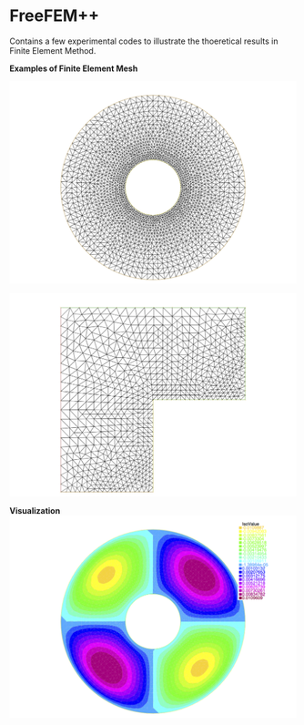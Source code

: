 FreeFEM++
=========

Contains a few experimental codes to illustrate the thoeretical results in Finite Element Method.

**Examples of Finite Element Mesh**

![alt tag](https://github.com/Balaje/FreeFEM-/blob/Presentation/Sample/mesh.png)

![alt tag](https://github.com/Balaje/FreeFEM-/blob/Presentation/Sample/msh.png)

**Visualization**
![alt tag](https://github.com/Balaje/FreeFEM-/blob/Presentation/Sample/Solution_poisson.png)


